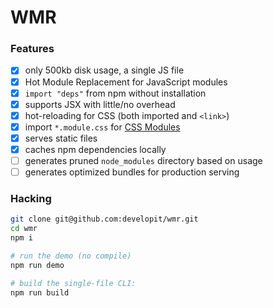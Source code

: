 # WMR

### Features

- [x] only 500kb disk usage, a single JS file
- [x] Hot Module Replacement for JavaScript modules
- [x] `import "deps"` from npm without installation
- [x] supports JSX with little/no overhead
- [x] hot-reloading for CSS (both imported and `<link>`)
- [x] import `*.module.css` for [CSS Modules](https://github.com/css-modules/css-modules)
- [x] serves static files
- [x] caches npm dependencies locally
- [ ] generates pruned `node_modules` directory based on usage
- [ ] generates optimized bundles for production serving

### Hacking

```sh
git clone git@github.com:developit/wmr.git
cd wmr
npm i

# run the demo (no compile)
npm run demo

# build the single-file CLI:
npm run build
```
